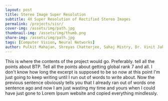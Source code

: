 ```yaml
---
layout: post
title: Stereo Image Super Resolution
subtitle: 4X Super Resolution of Rectified Stereo Images
permalink: /projects/sisr/  
cover-img: /assets/img/path.jpg
thumbnail-img: /assets/img/thumb.png
share-img: /assets/img/path.jpg
tags: [Computer Vision, Neural Networks]
author: Pulkit Mahajan, Shreyas Chatterjee, Sahaj Mistry, Dr. Vinit Jakhetiya
---
```


This is where the contents of the project would go. Preferably. tell all the points about BTP. Tell all the points about getting global rank 7 and all. I don't know how long the excerpt is supposed to be so now at this point I'm just going to keep writing until I run out of words to write about. Now the previous sentence obviously tells you that I already ran out of words one sentence ago and now I am just wasting my time and yours when I could have just gone to Lorem Ipsum website and copied everything mindlessly.  